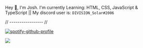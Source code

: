 Hey 👋, I'm Josh. I'm currently Learning: HTML, CSS, JavaScript & TypeScript || My discord user is: `DIVISION_Solar#2006`

// ----------------- //

[![spotify-github-profile](https://spotify-github-profile.vercel.app/api/view?uid=6tvbnbu8qq4eggs9koed1o732&cover_image=true&theme=novatorem&bar_color=53b14f&bar_color_cover=true)](https://github.com/kittinan/spotify-github-profile)

<p align="left">
<img src="https://discord.c99.nl/widget/theme-1/764888169047916636.png">
</p>
